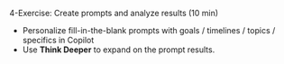 4-Exercise: Create prompts and analyze results (10 min) 

- Personalize fill-in-the-blank prompts with goals / timelines / topics / specifics in Copilot
- Use **Think Deeper** to expand on the prompt results.
